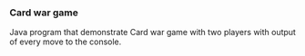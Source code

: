 ### Card war game 
Java program that demonstrate Card war game with two players with output of every move to the console.